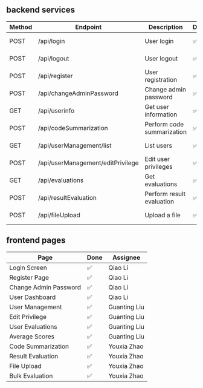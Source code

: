 ## backend services

| Method | Endpoint | Description | Done | Assignee |
| --- | --- | --- | --- | --- |
| POST | /api/login | User login | ✅ | Song Wang |
| POST | /api/logout | User logout | ✅ | Song Wang |
| POST | /api/register | User registration | ✅ | Song Wang |
| POST | /api/changeAdminPassword | Change admin password | ✅ | Song Wang |
| GET | /api/userinfo | Get user information | ✅ | Song Wang |
| POST | /api/codeSummarization | Perform code summarization | ✅ | Wentao Ma |
| GET | /api/userManagement/list | List users | ✅ | Wentao Ma |
| POST | /api/userManagement/editPrivilege | Edit user privileges | ✅ | Wentao Ma |
| GET | /api/evaluations | Get evaluations | ✅ | Wentao Ma |
| POST | /api/resultEvaluation | Perform result evaluation | ✅ | Wentao Ma |
| POST | /api/fileUpload | Upload a file | ✅ | Wentao Ma |

## frontend pages

| Page | Done | Assignee |
| --- | --- | --- |
| Login Screen | ✅ | Qiao Li |
| Register Page | ✅ | Qiao Li |
| Change Admin Password | ✅ | Qiao Li |
| User Dashboard | ✅ | Qiao Li |
| User Management | ✅ | Guanting Liu |
| Edit Privilege | ✅ | Guanting Liu |
| User Evaluations | ✅ | Guanting Liu |
| Average Scores | ✅ | Guanting Liu |
| Code Summarization | ✅ | Youxia Zhao |
| Result Evaluation | ✅ | Youxia Zhao |
| File Upload | ✅ | Youxia Zhao |
| Bulk Evaluation | ✅ | Youxia Zhao |